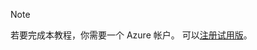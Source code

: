 > [!NOTE]
> 若要完成本教程，你需要一个 Azure 帐户。 可以<a href="https://www.azure.cn/pricing/1rmb-trial/" target="_blank">注册试用版</a>。
> 
>